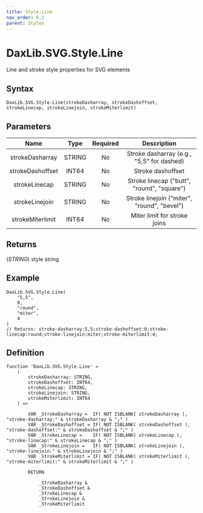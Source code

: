 ```yaml
---
title: Style.Line
nav_order: 6.2
parent: Styles
---
```


# DaxLib.SVG.Style.Line

Line and stroke style properties for SVG elements

## Syntax

```dax
DaxLib.SVG.Style.Line(strokeDasharray, strokeDashoffset, strokeLinecap, strokeLinejoin, strokeMiterlimit)
```

## Parameters

| Name            | Type   | Required | Description                                 |
|:---:|:---:|:---:|:---:|
| strokeDasharray | STRING | No       | Stroke dasharray (e.g., "5,5" for dashed)   |
| strokeDashoffset| INT64  | No       | Stroke dashoffset                           |
| strokeLinecap   | STRING | No       | Stroke linecap ("butt", "round", "square")  |
| strokeLinejoin  | STRING | No       | Stroke linejoin ("miter", "round", "bevel") |
| strokeMiterlimit| INT64  | No       | Miter limit for stroke joins                |

## Returns

(*STRING*) style string

## Example

```dax
DaxLib.SVG.Style.Line(
	"5,5", 
	0, 
	"round", 
	"miter", 
	4
)
// Returns: stroke-dasharray:5,5;stroke-dashoffset:0;stroke-linecap:round;stroke-linejoin:miter;stroke-miterlimit:4;
```

## Definition
```dax
function 'DaxLib.SVG.Style.Line' = 
    (
        strokeDasharray: STRING,
        strokeDashoffset: INT64,
        strokeLinecap: STRING,
        strokeLinejoin: STRING,
        strokeMiterlimit: INT64
    ) =>

        VAR _StrokeDasharray =  IF( NOT ISBLANK( strokeDasharray ),  "stroke-dasharray:" & strokeDasharray & ";" )
        VAR _StrokeDashoffset = IF( NOT ISBLANK( strokeDashoffset ), "stroke-dashoffset:" & strokeDashoffset & ";" )
        VAR _StrokeLinecap =    IF( NOT ISBLANK( strokeLinecap ),    "stroke-linecap:" & strokeLinecap & ";" )
        VAR _StrokeLinejoin =   IF( NOT ISBLANK( strokeLinejoin ),   "stroke-linejoin:" & strokeLinejoin & ";" )
        VAR _StrokeMiterlimit = IF( NOT ISBLANK( strokeMiterlimit ), "stroke-miterlimit:" & strokeMiterlimit & ";" )

        RETURN
		
            _StrokeDasharray &
            _StrokeDashoffset &
            _StrokeLinecap &
            _StrokeLinejoin &
            _StrokeMiterlimit
```
